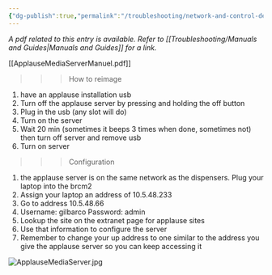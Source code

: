 ```yaml
---
{"dg-publish":true,"permalink":"/troubleshooting/network-and-control-devices/applause-media/"}
---
```


*A pdf related to this entry is available.  Refer to [[Troubleshooting/Manuals and Guides\|Manuals and Guides]] for a link.*

[[ApplauseMediaServerManuel.pdf]]

>>>How to reimage
1) have an applause installation usb
2) Turn off the applause server by pressing and holding the off button
3) Plug in the usb (any slot will do)
4) Turn on the server 
5) Wait 20 min (sometimes it beeps 3 times when done, sometimes not) then turn off server and remove usb
6) Turn on server

>>>Configuration
1) the applause server is on the same network as the dispensers.  Plug your laptop into the brcm2
2) Assign your laptop an address of 10.5.48.233
3) Go to address 10.5.48.66
4) Username: gilbarco  Password: admin
5) Lookup the site on the extranet page for applause sites
6) Use that information to configure the server
7) Remember to change your up address to one similar to the address you give the applause server so you can keep accessing it


![ApplauseMediaServer.jpg](/img/user/Assets/Images/ApplauseMediaServer.jpg)